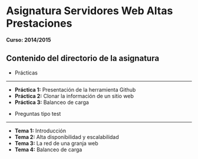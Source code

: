 # Asignatura Servidores Web Altas Prestaciones
**Curso: 2014/2015**

Contenido del directorio de la asignatura
-------------------

- Prácticas
-------------------
  + **Práctica 1:** Presentación de la herramienta Github
  + **Práctica 2:** Clonar la información de un sitio web
  + **Práctica 3:** Balanceo de carga

- Preguntas tipo test
-------------------
  + **Tema 1:** Introducción
  + **Tema 2:** Alta disponibilidad y escalabilidad
  + **Tema 3:** La red de una granja web
  + **Tema 4:** Balanceo de carga
